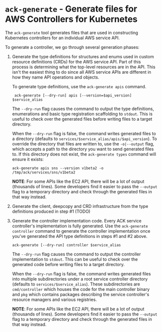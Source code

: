 # `ack-generate` - Generate files for AWS Controllers for Kubernetes

The `ack-generate` tool generates files that are used in constructing
Kubernetes controllers for an individual AWS service API.

To generate a controller, we go through several generation phases:

1) Generate the type definitions for structures and enums used in custom
   resource definitions (CRDs) for the AWS service API. Part of this process is
   determining what the top-level resources are in the API. This isn't the
   easiest thing to do since all AWS service APIs are different in how they
   name API operations and objects.

   To generate type definitions, use the `ack-generate apis` command.

   ```
    ack-generate [--dry-run] apis [--version=$api_version] $service_alias
   ```

   The `--dry-run` flag causes the command to output the type definitions,
   enumerations and basic type registration scaffolding to `stdout`. This is
   useful to check over the generated files before writing files to a target
   directory.

   When the `--dry-run` flag is false, the command writes generated files to a
   directory (defaults to `services/$service_alias/apis/$api_version`). To
   override the directory that files are written to,  use the `-o|--output`
   flag, which accepts a path to the directory you want to send generated files
   to. If this directory does not exist, the `ack-generate types` command will
   ensure it exists:

   ```
   ack-generate apis sns --version v1beta2 -o /tmp/ack/services/sns/v1beta2
   ```

   **NOTE**: For some APIs like the EC2 API, there will be a lot of output
   (thousands of lines). Some developers find it easier to pass the `--output`
   flag to a temporary directory and check through the generated files in that
   way instead.

2) Generate the client, deepcopy and CRD infrastructure from the type
   definitions produced in step #1 (TODO)

3) Generate the controller implementation code. Every ACK service controller's
   implementation is fully generated. Use the `ack-generate controller` command to
   generate the controller implementation once you've generated the API type
   definitions in steps #1 and #2 above.

   ```
   ack-generate [--dry-run] controller $service_alias
   ```

   The `--dry-run` flag causes the command to output the controller
   implementation to `stdout`. This can be useful to check over the generated
   code before writing files to a target directory.

   When the `--dry-run` flag is false, the command writes generated files into
   multiple subdirectories under a root service controller directory (defaults
   to `services/$service_alias`). These subdirectories are `cmd/controller`
   which houses the code for the main controller binary and `pkg` which
   contains packages describing the service controller's resource managers and
   various registries.

   **NOTE**: For some APIs like the EC2 API, there will be a lot of output
   (thousands of lines). Some developers find it easier to pass the `--output`
   flag to a temporary directory and check through the generated files in that
   way instead.

